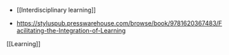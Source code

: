   - [[Interdisciplinary learning]]

  - https://styluspub.presswarehouse.com/browse/book/9781620367483/Facilitating-the-Integration-of-Learning

[[Learning]]